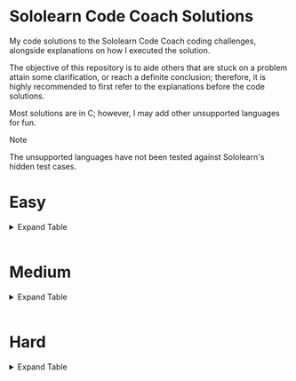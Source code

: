 # Sololearn Code Coach Solutions

My code solutions to the Sololearn Code Coach coding challenges, alongside explanations on how I executed the solution.

The objective of this repository is to aide others that are stuck on a problem attain some clarification, or reach a definite conclusion; therefore, it is highly recommended to first refer to the explanations before the code solutions.

Most solutions are in C; however, I may add other unsupported languages for fun.

> [!NOTE]
> The unsupported languages have not been tested against Sololearn's hidden test cases.

# Easy
<details>
  <summary>Expand Table</summary>

| Problem | C |
| --- | --- |
| [Argentina](easy/) | ✓ |
| [Balconies](easy/) | ✓ |
| [Ballpark Orders](easy/) | ✓ |
| [Candles](easy/) | ✓ |
| [Cheer Creator](easy/) | ✓ |
| [Duct Tape](easy/) | ✓ |
| [Easter Eggs](easy/) | ✓ |
| [Extra-Terrestrials](easy/) | ✓ |
| [Fruit Bowl](easy/) | ✓ |
| [Gotham City](easy/) | ✓ |
| [Guard Flamingos](easy/) | ✓ |
| [Halloween Candy](easy/) | ✓ |
| [Hovercraft](easy/) | ✓ |
| [Isogram Detector](easy/) | ✓ |
| [Izzy the Iguana](easy/) | ✓ |
| [Jungle Camping](easy/) | ✓ |
| [Kaleidoscopes](easy/) | ✓ |
| [Land Ho!](easy/) | ✓ |
| [Multiples](easy/) | ✓ |
| [Neverland](easy/) | ✓ |
| [Number of Ones](easy/) | ✓ |
| [Paint Costs](easy/) | ✓ |
| [Popsicles](easy/) | ✓ |
| [Skee-Ball](easy/) | ✓ |
| [Vowel Counter](easy/) | ✓ |
| [Zip Code Validator](easy/) | ✓ |

</details>

<br />

# Medium
<details>
  <summary>Expand Table</summary>

| Problem | C |
| --- | --- |
| [Average Word Length](medium/) | ✓ |
| [Building Blocks](medium/) | ✓ |
| [Camel to Snake](medium/) | ✓ |
| [Carrot Cake](medium/) | ✓ |
| [CMYK to RGB](medium/) | ✓ |
| [Credit Card Validator](medium/) | ✓ |
| [Deja Vu](medium/) | ✓ |
| [Divisible](medium/) | ✓ |
| [Duty Free](medium/) | ✓ |
| [Even Numbers](medium/) | ✓ |
| [Flowing Words](medium/) | ✓ |
| [Hex Color Code Generator](medium/) | ✓ |
| [How Far?](medium/) | ✓ |
| [Initials](medium/) | ✓ |
| [Military Time](medium/) | ✓ |
| [Missing Numbers](medium/) | ✓ |
| [Name Buddy](medium/) | ✓ |
| [No Numerals](medium/) | ✓ |
| [Pig Latin](medium/) | ✓ |
| [Roadrunner](medium/) | ✓ |
| [Safety Deposit Boxes](medium/) | ✓ |
| [Secret Message](medium/) | ✓ |
| [Snap, Crackle and Pop](medium/) | ✓ |
| [Snowballing Numbers](medium/) | ✓ |
| [Splitting Strings](medium/) | ✓ |
| [Super Sale](medium/) | ✓ |
| [Symbols](medium/) | ✓ |
| [Tax Free](medium/) | ✓ |
| [Text Decompressor](medium/) | ✓ |
| [That's Odd...](medium/) | ✓ |
| [The Spy Life](medium/) | ✓ |
| [YouTube Link Finder](medium/) | ✓ |

</details>

<br />

# Hard
<details>
  <summary>Expand Table</summary>

| Problem | C | Py |
| --- | --- | --- |
| [2D Map](hard/) | ✓ | x |
| [Digits of Pi](hard/) | ✓ | x |
| [Hofstadter's Q-Sequence](hard/) | ✓ | x |
| [It's a Sign](hard/) | ✓ | x |
| [Mathematics](hard/) | x | ✓ |
| [New Driver's License](hard/) | ✓ | x |
| [Password Validation](hard/) | ✓ | x |
| [Security](hard/) | ✓ | x |
| [Word Rank](hard/) | x | ✓ |

</details>